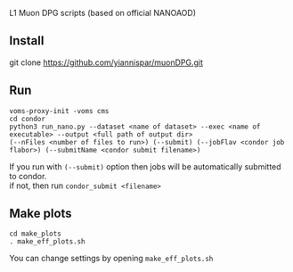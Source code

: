 L1 Muon DPG scripts (based on official NANOAOD)  

Install  
-------  
git clone https://github.com/yiannispar/muonDPG.git  

Run  
---  
```  
voms-proxy-init -voms cms  
cd condor  
python3 run_nano.py --dataset <name of dataset> --exec <name of executable> --output <full path of output dir>  
(--nFiles <number of files to run>) (--submit) (--jobFlav <condor job flabor>) (--submitName <condor submit filename>)  
```  
If you run with ```(--submit)``` option then jobs will be automatically submitted to condor.  
if not, then run ```condor_submit <filename>```  

Make plots  
----------  
```  
cd make_plots  
. make_eff_plots.sh  
```  
You can change settings by opening ```make_eff_plots.sh```   
